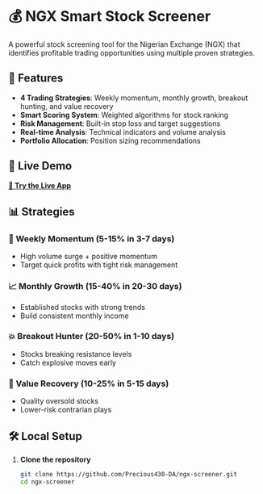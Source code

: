 # 💰 NGX Smart Stock Screener

A powerful stock screening tool for the Nigerian Exchange (NGX) that identifies profitable trading opportunities using multiple proven strategies.

## 🎯 Features

- **4 Trading Strategies**: Weekly momentum, monthly growth, breakout hunting, and value recovery
- **Smart Scoring System**: Weighted algorithms for stock ranking
- **Risk Management**: Built-in stop loss and target suggestions
- **Real-time Analysis**: Technical indicators and volume analysis
- **Portfolio Allocation**: Position sizing recommendations

## 🚀 Live Demo

**[🔗 Try the Live App](https://stockpicker.streamlit.app)**

## 📊 Strategies

### 🚀 Weekly Momentum (5-15% in 3-7 days)
- High volume surge + positive momentum
- Target quick profits with tight risk management

### 📈 Monthly Growth (15-40% in 20-30 days)  
- Established stocks with strong trends
- Build consistent monthly income

### 💥 Breakout Hunter (20-50% in 1-10 days)
- Stocks breaking resistance levels
- Catch explosive moves early

### 🔄 Value Recovery (10-25% in 5-15 days)
- Quality oversold stocks
- Lower-risk contrarian plays

## 🛠️ Local Setup

1. **Clone the repository**
   ```bash
   git clone https://github.com/Precious430-DA/ngx-screener.git
   cd ngx-screener